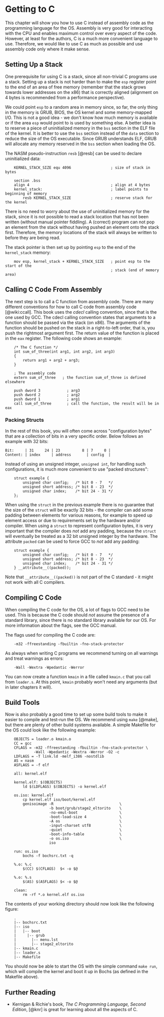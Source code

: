 # Getting to C
This chapter will show you how to use C instead of assembly code as the programming
language for the OS. Assembly is very good for interacting with the CPU and
enables maximum control over every aspect of the code.  However, at least for
the authors, C is a much more convenient language to use. Therefore, we would
like to use C as much as possible and use assembly code only where it make sense.

## Setting Up a Stack
One prerequisite for using C is a stack, since all non-trivial C programs use
a stack.  Setting up a stack is not harder than to make the `esp` register
point to the end of an area of free memory (remember that the stack grows
towards lower addresses on the x86) that is correctly aligned (alignment on 4 bytes is
recommended from a performance perspective).

We could point `esp` to a random area in memory since, so far, the only thing
in the memory is GRUB, BIOS, the OS kernel and some memory-mapped I/O.  This is
not a good idea - we don't know how much memory is available or if the
area `esp` would point to is used by something else. A better idea is to
reserve a piece of uninitialized memory in the `bss` section in the ELF file
of the kernel. It is better to use the `bss` section instead of the
`data` section to reduce the size of the OS executable. Since GRUB understands
ELF, GRUB will allocate any memory reserved in the `bss` section
when loading the OS.

The NASM pseudo-instruction `resb` [@resb] can be used to declare uninitialized
data:

~~~ {.nasm}
    KERNEL_STACK_SIZE equ 4096                  ; size of stack in bytes

    section .bss
    align 4                                     ; align at 4 bytes
    kernel_stack:                               ; label points to beginning of memory
        resb KERNEL_STACK_SIZE                  ; reserve stack for the kernel
~~~

There is no need to worry about the use of uninitialized memory for the stack,
since it is not possible to read a stack location that has not been written
(without manual pointer fiddling).
A (correct) program can not pop an element from the stack
without having pushed an element onto the stack first. Therefore, the memory
locations of the stack will always be written to before they are being read.

The stack pointer is then set up by pointing `esp` to the end of the
`kernel_stack` memory:

~~~ {.nasm}
    mov esp, kernel_stack + KERNEL_STACK_SIZE   ; point esp to the start of the
                                                ; stack (end of memory area)
~~~

## Calling C Code From Assembly
The next step is to call a C function from assembly code. There are many
different conventions for how to call C code from assembly code
[@wiki:ccall]. This book uses the _cdecl_ calling convention, since that is the
one used by GCC. The cdecl calling convention states that arguments to a
function should be passed via the stack (on x86). The arguments of the function
should be pushed on the stack in a right-to-left order, that is, you push the
rightmost argument first. The return value of the function is placed in the
`eax` register. The following code shows an example:

~~~ {.c}
    /* The C function */
    int sum_of_three(int arg1, int arg2, int arg3)
    {
        return arg1 + arg2 + arg3;
    }
~~~

~~~ {.nasm}
    ; The assembly code
    extern sum_of_three   ; the function sum_of_three is defined elsewhere

    push dword 3            ; arg3
    push dword 2            ; arg2
    push dword 1            ; arg1
    call sum_of_three       ; call the function, the result will be in eax
~~~

### Packing Structs
In the rest of this book, you will often come across "configuration bytes" that are
a collection of bits in a very specific order. Below follows an example with 32
bits:

    Bit:     | 31     24 | 23          8 | 7     0 |
    Content: | index     | address       | config  |

Instead of using an unsigned integer, `unsigned int`, for handling such
configurations, it is much more convenient to use "packed structures":

~~~ {.C}
    struct example {
        unsigned char config;   /* bit 0 - 7   */
        unsigned short address; /* bit 8 - 23  */
        unsigned char index;    /* bit 24 - 31 */
    };
~~~

When using the `struct` in the previous example there is no guarantee that the
size of the `struct` will be exactly 32 bits - the compiler can add some
padding between elements for various reasons, for example to speed up element
access or due to requirements set by the hardware and/or compiler. When using a
`struct` to represent configuration bytes, it is very important that the
compiler does _not_ add any padding, because the `struct` will eventually be
treated as a 32 bit unsigned integer by the hardware. The attribute `packed`
can be used to force GCC to _not_ add any padding:

~~~ {.C}
    struct example {
        unsigned char config;   /* bit 0 - 7   */
        unsigned short address; /* bit 8 - 23  */
        unsigned char index;    /* bit 24 - 31 */
    } __attribute__((packed));
~~~

Note that `__attribute__((packed))` is not part of the C standard - it might
not work with all C compilers.

## Compiling C Code
When compiling the C code for the OS, a lot of flags to GCC need to be used.
This is because the C code should _not_ assume the presence of a standard
library, since there is no standard library available for our OS. For more
information about the flags, see the GCC manual.

The flags used for compiling the C code are:

~~~
    -m32 -ffreestanding -fbuiltin -fno-stack-protector
~~~

As always when writing C programs we recommend turning on all warnings and
treat warnings as errors:

~~~
    -Wall -Wextra -Wpedantic -Werror
~~~

You can now create a function `kmain` in a file called `kmain.c` that you call
from `loader.s`. At this point, `kmain` probably won't need any arguments (but
in later chapters it will).

## Build Tools
Now is also probably a good time to set up some build tools to make it easier
to compile and test-run the OS. We recommend using `make` [@make], but there are
plenty of other build systems available. A simple Makefile for the OS could
look like the following example:

~~~ {.Makefile}
    OBJECTS = loader.o kmain.o
    CC = gcc
    CFLAGS = -m32 -ffreestanding -fbuiltin -fno-stack-protector \
             -Wall -Wpedantic -Wextra -Werror -O2 -c
    LDFLAGS = -T link.ld -melf_i386 -nostdlib
    AS = nasm
    ASFLAGS = -f elf

    all: kernel.elf

    kernel.elf: $(OBJECTS)
        ld $(LDFLAGS) $(OBJECTS) -o kernel.elf

    os.iso: kernel.elf
        cp kernel.elf iso/boot/kernel.elf
        genisoimage -R                              \
                    -b boot/grub/stage2_eltorito    \
                    -no-emul-boot                   \
                    -boot-load-size 4               \
                    -A os                           \
                    -input-charset utf8             \
                    -quiet                          \
                    -boot-info-table                \
                    -o os.iso                       \
                    iso

    run: os.iso
        bochs -f bochsrc.txt -q

    %.o: %.c
        $(CC) $(CFLAGS)  $< -o $@

    %.o: %.s
        $(AS) $(ASFLAGS) $< -o $@

    clean:
        rm -rf *.o kernel.elf os.iso
~~~

The contents of your working directory should now look like the following
figure:

~~~
    .
    |-- bochsrc.txt
    |-- iso
    |   |-- boot
    |     |-- grub
    |       |-- menu.lst
    |       |-- stage2_eltorito
    |-- kmain.c
    |-- loader.s
    |-- Makefile
~~~

You should now be able to start the OS with the simple command `make
run`, which will compile the kernel and boot it up in Bochs (as defined in the
Makefile above).

## Further Reading

- Kernigan & Richie's book, _The C Programming Language, Second Edition_, [@knr]
  is great for learning about all the aspects of C.
